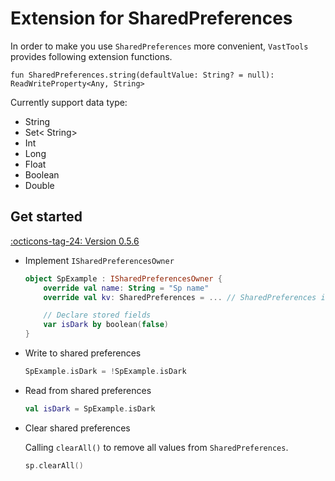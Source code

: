 # Extension for SharedPreferences

In order to make you use `SharedPreferences` more convenient, `VastTools` provides following extension functions. 

`fun SharedPreferences.string(defaultValue: String? = null): ReadWriteProperty<Any, String>`

Currently support data type:

- String
- Set< String>
- Int
- Long
- Float
- Boolean
- Double

## Get started 

[:octicons-tag-24: Version 0.5.6](https://ave.entropy2020.cn/version/tools/#056)

- Implement `ISharedPreferencesOwner`

    ```kotlin
    object SpExample : ISharedPreferencesOwner {
        override val name: String = "Sp name"
        override val kv: SharedPreferences = ... // SharedPreferences instance

        // Declare stored fields
        var isDark by boolean(false)
    }
    ```

- Write to shared preferences

    ```kotlin
    SpExample.isDark = !SpExample.isDark
    ```

- Read from shared preferences

    ```kotlin
    val isDark = SpExample.isDark
    ```

- Clear shared preferences

    Calling `clearAll()` to remove all values ​​from `SharedPreferences`.

    ```kotlin
    sp.clearAll()
    ```
